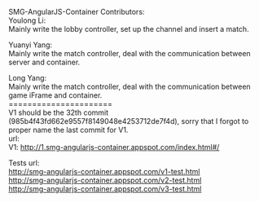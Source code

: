 SMG-AngularJS-Container
Contributors: <br/>
Youlong Li: <br/>
Mainly write the lobby controller, set up the channel and insert a match. <br/>

Yuanyi Yang: <br/>
Mainly write the match controller, deal with the communication between server and container. <br/>

Long Yang: <br/>
Mainly write the match controller, deal with the communication between game iFrame and container. <br/>
======================<br/>
V1 should be the 32th commit (985b4f43fd662e9557f8149048e4253712de7f4d), sorry that I forgot to proper name the last commit for V1.<br/>
url: <br/>
V1: http://1.smg-angularjs-container.appspot.com/index.html#/ <br/>

Tests url: <br/>
http://smg-angularjs-container.appspot.com/v1-test.html <br/>
http://smg-angularjs-container.appspot.com/v2-test.html <br/>
http://smg-angularjs-container.appspot.com/v3-test.html
